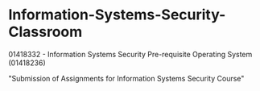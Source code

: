 # Information-Systems-Security-Classroom

01418332 - Information Systems Security
Pre-requisite
Operating System (01418236)

"Submission of Assignments for Information Systems Security Course"
